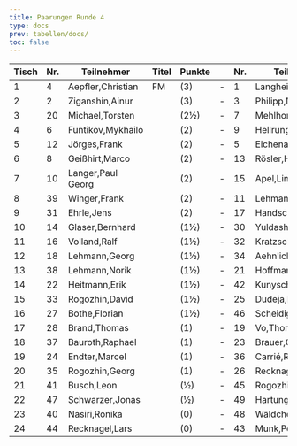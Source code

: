 ```yaml
---
title: Paarungen Runde 4
type: docs
prev: tabellen/docs/
toc: false
---
```


| Tisch | Nr. | Teilnehmer        | Titel | Punkte |     | Nr. | Teilnehmer          | Titel | Punkte | Ergebnis |
| ----- | --- | ----------------- | ----- | ------ | --- | --- | ------------------- | ----- | ------ | -------- |
| 1     | 4   | Aepfler,Christian | FM    | (3)    | -   | 1   | Langheinrich,Ferenc | IM    | (3)    | ½ - ½    |
| 2     | 2   | Ziganshin,Ainur   |       | (3)    | -   | 3   | Philipp,Mathias     |       | (3)    | 0 - 1    |
| 3     | 20  | Michael,Torsten   |       | (2½)   | -   | 7   | Mehlhorn,Uwe        |       | (2½)   | 0 - 1    |
| 4     | 6   | Funtikov,Mykhailo |       | (2)    | -   | 9   | Hellrung,Bernhard   |       | (2½)   | 0 - 1    |
| 5     | 12  | Jörges,Frank      |       | (2)    | -   | 5   | Eichenauer,Pascal   |       | (2)    | 0 - 1    |
| 6     | 8   | Geißhirt,Marco    |       | (2)    | -   | 13  | Rösler,Hannah Clara |       | (2)    | 1 - 0    |
| 7     | 10  | Langer,Paul Georg |       | (2)    | -   | 15  | Apel,Linus          |       | (2)    | 1 - 0    |
| 8     | 39  | Winger,Frank      |       | (2)    | -   | 11  | Lehmann,Peter       |       | (2)    | 0 - 1    |
| 9     | 31  | Ehrle,Jens        |       | (2)    | -   | 17  | Handschuh,Franz     |       | (1½)   | 0 - 1    |
| 10    | 14  | Glaser,Bernhard   |       | (1½)   | -   | 30  | Yuldashev,Sherbek   |       | (1½)   | ½ - ½    |
| 11    | 16  | Volland,Ralf      |       | (1½)   | -   | 32  | Kratzsch,Luis Anton |       | (1½)   | ½ - ½    |
| 12    | 18  | Lehmann,Georg     |       | (1½)   | -   | 34  | Aehnlich,Dirk       |       | (1½)   | 1 - 0    |
| 13    | 38  | Lehmann,Norik     |       | (1½)   | -   | 21  | Hoffmann,Karsten    |       | (1½)   | 0 - 1    |
| 14    | 22  | Heitmann,Erik     |       | (1½)   | -   | 42  | Kunysch, Paul       |       | (1½)   | 1 - 0    |
| 15    | 33  | Rogozhin,David    |       | (1½)   | -   | 25  | Dudeja,Iresh        |       | (1½)   | 0 - 1    |
| 16    | 27  | Bothe,Florian     |       | (1½)   | -   | 46  | Scheidig, Thorben   |       | (1½)   | 1 - 0    |
| 17    | 28  | Brand,Thomas      |       | (1)    | -   | 19  | Vo,Thomi            |       | (1)    | ½ - ½    |
| 18    | 37  | Bauroth,Raphael   |       | (1)    | -   | 23  | Brauer,Celiene      |       | (1)    | 1 - 0    |
| 19    | 24  | Endter,Marcel     |       | (1)    | -   | 36  | Carrié,René         |       | (1)    | 0 - 1    |
| 20    | 35  | Rogozhin,Georg    |       | (1)    | -   | 26  | Recknagel,Armin     |       | (1)    | 0 - 1    |
| 21    | 41  | Busch,Leon        |       | (½)    | -   | 45  | Rogozhin,Vladislav  |       | (½)    | 1 - 0    |
| 22    | 47  | Schwarzer,Jonas   |       | (½)    | -   | 49  | Hartung,Markus      |       | (0)    | 0 - 1    |
| 23    | 40  | Nasiri,Ronika     |       | (0)    | -   | 48  | Wäldchen,Anna       |       | (0)    | 0 - 1    |
| 24    | 44  | Recknagel,Lars    |       | (0)    | -   | 43  | Munk,Peter          |       | (0)    | 1 - 0    |

